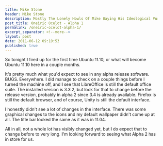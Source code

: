 ```yaml
---
title: Mike Stone
header: Mike Stone
description: Mostly The Lonely Howls Of Mike Baying His Ideological Purity At The Moon
post_title: Oneiric Ocelot - Alpha 1
permalink: /oneiric-ocelot-alpha-1/
excerpt_separator: <!--more-->
layout: post
date: 2011-06-12 09:10:53
published: true
---
```



So tonight I fired up for the first time Ubuntu 11.10, or what will become Ubuntu 11.10 here in a couple months.

<!--more-->

It's pretty much what you'd expect to see in any alpha release software. BUGS. Everywhere. I did manage to check on a couple things before I turned the machine off, and I see that LibreOffice is still the default office suite. The installed version is 3.3.2, but look for that to change before the release version, probably in alpha 2 since 3.4 is already available. Firefox is still the default browser, and of course, Unity is still the default interface.

I honestly didn't see a lot of changes in the interface. There was some graphical changes to the icons and my default wallpaper didn't come up at all. The title bar looked the same as it was in 11.04.

All in all, not a whole lot has visibly changed yet, but I do expect that to change before to very long. I'm looking forward to seeing what Alpha 2 has in store for us.
